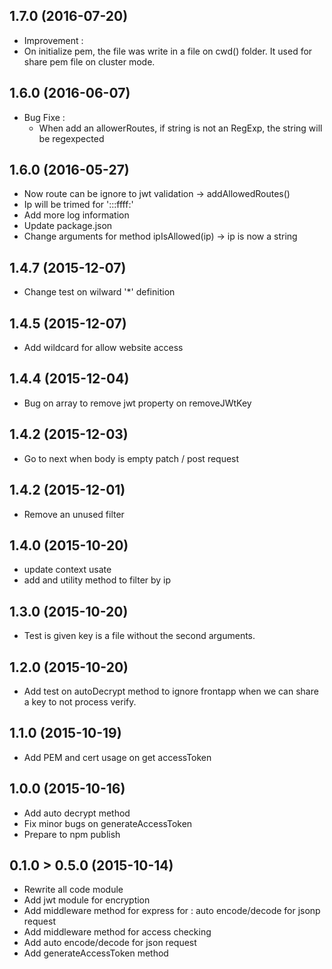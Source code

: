 ## 1.7.0 (2016-07-20)
- Improvement :
 - On initialize pem, the file was write in a file on cwd() folder. It used for share pem file on cluster mode.

## 1.6.0 (2016-06-07)

- Bug Fixe :
  - When add an allowerRoutes, if string is not an RegExp, the string will be regexpected

## 1.6.0 (2016-05-27)

- Now route can be ignore to jwt validation -> addAllowedRoutes()
- Ip will be trimed for ':::ffff:'
- Add more log information
- Update package.json
- Change arguments for method ipIsAllowed(ip) -> ip is now a string

## 1.4.7 (2015-12-07)

- Change test on wilward '*' definition

## 1.4.5 (2015-12-07)

- Add wildcard for allow website access

## 1.4.4 (2015-12-04)

- Bug on array to remove jwt property on removeJWtKey

## 1.4.2 (2015-12-03)

- Go to next when body is empty patch / post request

## 1.4.2 (2015-12-01)

- Remove an unused filter

## 1.4.0 (2015-10-20)

- update context usate
- add and utility method to filter by ip

## 1.3.0 (2015-10-20)

- Test is given key is a file without the second arguments.

## 1.2.0 (2015-10-20)

- Add test on autoDecrypt method to ignore frontapp when we can share a key to not process verify.

## 1.1.0 (2015-10-19)

- Add PEM and cert usage on get accessToken

## 1.0.0 (2015-10-16)

- Add auto decrypt method
- Fix minor bugs on generateAccessToken
- Prepare to npm publish

## 0.1.0 > 0.5.0 (2015-10-14)

- Rewrite all code module
- Add jwt module for encryption
- Add middleware method for express for :  auto encode/decode for jsonp request
- Add middleware method for access checking
- Add auto encode/decode for json request
- Add generateAccessToken method
